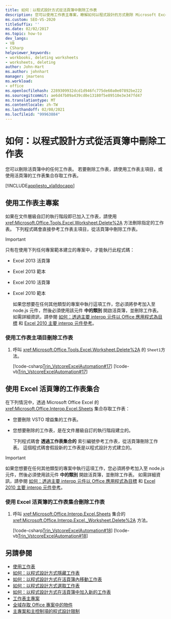 ```yaml
---
title: 如何：以程式設計方式從活頁簿中刪除工作表
description: 您可以使用工作表主專案，瞭解如何以程式設計的方式刪除 Microsoft Excel 活頁簿中的任何工作表。
ms.custom: SEO-VS-2020
titleSuffix: ''
ms.date: 02/02/2017
ms.topic: how-to
dev_langs:
- VB
- CSharp
helpviewer_keywords:
- workbooks, deleting worksheets
- worksheets, deleting
author: John-Hart
ms.author: johnhart
manager: jmartens
ms.workload:
- office
ms.openlocfilehash: 2289309932dcd1d946fc775de60a0e07892be222
ms.sourcegitcommit: ae6d47b09a439cd0e13180f5e89510e3e347fd47
ms.translationtype: MT
ms.contentlocale: zh-TW
ms.lasthandoff: 02/08/2021
ms.locfileid: "99963884"
---
```

# <a name="how-to-programmatically-delete-worksheets-from-workbooks"></a>如何：以程式設計方式從活頁簿中刪除工作表
  您可以刪除活頁簿中的任何工作表。 若要刪除工作表，請使用工作表主項目，或使用活頁簿的工作表集合存取工作表。

 [!INCLUDE[appliesto_xlalldocapp](includes/appliesto-xlalldocapp-md.md)]

## <a name="use-the-worksheet-host-item"></a>使用工作表主專案
 如果在文件層級自訂的執行階段即已加入工作表，請使用 <xref:Microsoft.Office.Tools.Excel.Worksheet.Delete%2A> 方法刪除指定的工作表。 下列程式碼會直接參考工作表主項目，從活頁簿中刪除工作表。

> [!IMPORTANT]
> 只有在使用下列任何專案範本建立的專案中，才能執行此程式碼：
>
> - Excel 2013 活頁簿
> - Excel 2013 範本
> - Excel 2010 活頁簿
> - Excel 2010 範本
>
>   如果您想要在任何其他類型的專案中執行這項工作，您必須將參考加入至 node.js 元件，然後必須使用該元件 **中的類別** 開啟活頁簿，並刪除工作表。 如需詳細資訊，請參閱 [如何：透過主要 interop 元件以 Office 應用程式為目標](how-to-target-office-applications-through-primary-interop-assemblies.md) 和 [Excel 2010 主要 interop 元件參考](office-primary-interop-assemblies.md)。

### <a name="to-delete-a-worksheet-by-using-a-worksheet-host-item"></a>使用工作表主項目刪除工作表

1. 呼叫 <xref:Microsoft.Office.Tools.Excel.Worksheet.Delete%2A> 的 `Sheet1`方法。

     [!code-csharp[Trin_VstcoreExcelAutomation#17](codesnippet/CSharp/Trin_VstcoreExcelAutomationCS/Sheet1.cs#17)]
     [!code-vb[Trin_VstcoreExcelAutomation#17](codesnippet/VisualBasic/Trin_VstcoreExcelAutomation/Sheet1.vb#17)]

## <a name="use-the-sheets-collection-of-the-excel-workbook"></a>使用 Excel 活頁簿的工作表集合
 在下列情況中，透過 Microsoft Office Excel 的 <xref:Microsoft.Office.Interop.Excel.Sheets> 集合存取工作表：

- 您要刪除 VSTO 增益集的工作表。

- 您想要刪除的工作表，是在文件層級自訂的執行階段建立的。

  下列程式碼會 **透過工作表集合的** 索引編號參考工作表，從活頁簿刪除工作表。 這個程式碼會假設新的工作表是以程式設計方式建立的。

> [!IMPORTANT]
> 如果您想要在任何其他類型的專案中執行這項工作，您必須將參考加入至 node.js 元件，然後必須使用該元件 **中的類別** 開啟活頁簿，並刪除工作表。 如需詳細資訊，請參閱 [如何：透過主要 interop 元件以 Office 應用程式為目標](how-to-target-office-applications-through-primary-interop-assemblies.md) 和 [Excel 2010 主要 interop 元件參考](office-primary-interop-assemblies.md)。

### <a name="to-delete-a-worksheet-by-using-the-sheets-collection-of-the-excel-workbook"></a>使用 Excel 活頁簿的工作表集合刪除工作表

1. 呼叫 <xref:Microsoft.Office.Interop.Excel.Sheets> 集合的 <xref:Microsoft.Office.Interop.Excel._Worksheet.Delete%2A> 方法。

     [!code-csharp[Trin_VstcoreExcelAutomation#18](codesnippet/CSharp/Trin_VstcoreExcelAutomationCS/Sheet1.cs#18)]
     [!code-vb[Trin_VstcoreExcelAutomation#18](codesnippet/VisualBasic/Trin_VstcoreExcelAutomation/Sheet1.vb#18)]

## <a name="see-also"></a>另請參閱
- [使用工作表](working-with-worksheets.md)
- [如何：以程式設計方式隱藏工作表](how-to-programmatically-hide-worksheets.md)
- [如何：以程式設計方式在活頁簿內移動工作表](how-to-programmatically-move-worksheets-within-workbooks.md)
- [如何：以程式設計方式選取工作表](how-to-programmatically-select-worksheets.md)
- [如何：以程式設計方式在活頁簿中加入新的工作表](how-to-programmatically-add-new-worksheets-to-workbooks.md)
- [工作表主專案](worksheet-host-item.md)
- [全域存取 Office 專案中的物件](global-access-to-objects-in-office-projects.md)
- [主專案和主控制項的程式設計限制](programmatic-limitations-of-host-items-and-host-controls.md)
